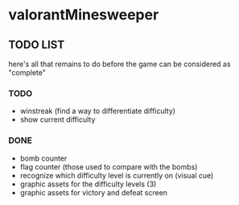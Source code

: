 # valorantMinesweeper

## TODO LIST
here's all that remains to do before the game can be considered as "complete"

### TODO

- winstreak (find a way to differentiate difficulty)
- show current difficulty

### DONE
- bomb counter
- flag counter (those used to compare with the bombs)
- recognize which difficulty level is currently on (visual cue)
- graphic assets for the difficulty levels (3)
- graphic assets for victory and defeat screen
